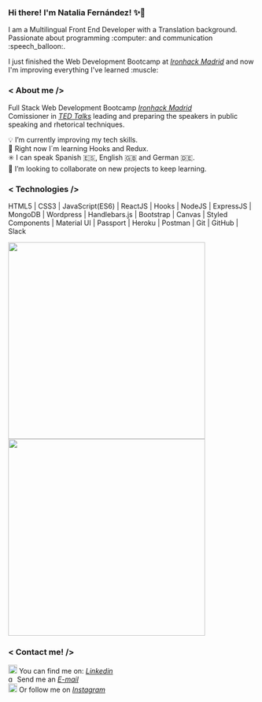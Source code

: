 ### Hi there! I'm Natalia Fernández! :sparkles::rose:

<p> I am a Multilingual Front End Developer with a Translation background. Passionate about programming :computer: and communication :speech_balloon:.</p> 
 <p> I just finished the Web Development Bootcamp at <i><a href="https://www.ironhack.com/es">Ironhack Madrid</a></i> and now I'm improving everything I've learned :muscle: </p>
 
 ### < About me />
 
 Full Stack Web Development Bootcamp <i><a href="https://www.ironhack.com/es">Ironhack Madrid</a></i> </br>
 Comissioner in <i><a href="https://www.ted.com/">TED Talks</a></i> leading and preparing the speakers in public speaking and rhetorical techniques. </br> 
 
:bulb: I’m currently improving my tech skills. </br>
🌱 Right now I´m learning Hooks and Redux. </br>
:eight_spoked_asterisk: I can speak Spanish :es:, English :gb: and German :de:. </br>
👯 I’m looking to collaborate on new projects to keep learning.

### < Technologies />

HTML5 | CSS3 | JavaScript(ES6) | ReactJS | Hooks | NodeJS | ExpressJS | MongoDB | Wordpress | Handlebars.js | Bootstrap | Canvas | Styled Components | Material UI | Passport | Heroku | Postman | Git | GitHub | Slack 

<a href="https://github.com/nataliafndz26">
  <img align="center" width="400" src="https://github-readme-stats.vercel.app/api?username=nataliafndz26&show_icons=true&theme=nightowl" />
</a>
<a href="https://github.com/nataliafndz26?tab=repositories">
  <img align="center" width="400" src="https://github-readme-stats.vercel.app/api/top-langs/?username=nataliafndz26&layout=compact&theme=nightowl" />
</a>

### < Contact me! />

<img src='https://img2.freepng.es/20180320/uaw/kisspng-linkedin-logo-clip-art-linkedin-icons-no-attribution-5ab1767fdc0a03.3958049615215796479013.jpg' alt='linkedin' height='18'> You can find me on: <i><a href="https://www.linkedin.com/in/natalia-fernández-peña/">Linkedin</a></i> </br>
<img src='https://upload.wikimedia.org/wikipedia/commons/thumb/7/7e/Gmail_icon_%282020%29.svg/1280px-Gmail_icon_%282020%29.svg.png' alt='gmail' height='14'>  Send me an <i><a href = "mailto: nataliafernandezpena@gmail.com">E-mail</a></i> <br />
<img src='https://upload.wikimedia.org/wikipedia/commons/thumb/5/58/Instagram-Icon.png/1025px-Instagram-Icon.png' alt='instagram' height='18'> Or follow me on <i><a href="https://www.instagram.com/nataliafndz26/">Instagram</a></i> 




<!--
**nataliafndz26/nataliafndz26** is a ✨ _special_ ✨ repository because its `README.md` (this file) appears on your GitHub profile.

Here are some ideas to get you started:

- 🔭 I’m currently working on ...
- 🌱 I’m currently learning ...
- 👯 I’m looking to collaborate on ...
- 🤔 I’m looking for help with ...
- 💬 Ask me about ...
- 📫 How to reach me: ...
- 😄 Pronouns: ...
- ⚡ Fun fact: ...
-->
